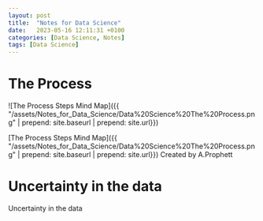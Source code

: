 ```yaml
---
layout: post
title:  "Notes for Data Science"
date:   2023-05-16 12:11:31 +0100
categories: [Data Science, Notes]
tags: [Data Science]
---
```


# The Process
![The Process Steps Mind Map]({{ "/assets/Notes_for_Data_Science/Data%20Science%20The%20Process.png" | prepend: site.baseurl | prepend: site.url}})

[The Process Steps Mind Map]({{ "/assets/Notes_for_Data_Science/Data%20Science%20The%20Process.png" | prepend: site.baseurl | prepend: site.url}}) Created by A.Prophett

# Uncertainty in the data
Uncertainty in the data